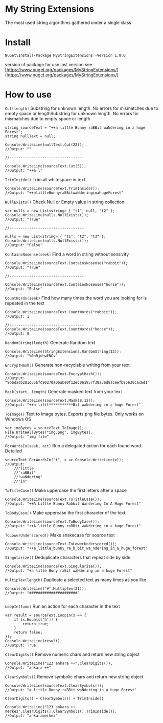 # My String Extensions

The most used string algorithms gathered under a single class

# Install
```
NuGet\Install-Package MyStringExtensions -Version 1.0.0
```
version of package for use last version see [https://www.nuget.org/packages/MyStringExtensions/](https://www.nuget.org/packages/MyStringExtensions/)

# How to use

<code>Cut(length)</code>
Substring for unknown length. No errors for mismatches due to empty space or lengthSubstring for unknown length. No errors for mismatches due to empty space or length
```
string sourceText = "++a little Bunny raBBit waNdering in a huge Forest";
string nullText = null;

Console.WriteLine(nullText.Cut(22));
//Output: ""

//----------------------------------

Console.WriteLine(sourceText.Cut(5));
//Output: "++a l"

```

<code>TrimInside()</code>
Trim all whitespace in text
```
Console.WriteLine(sourceText.TrimInside());
//Output: "++alittleBunnyraBBitwaNderinginahugeForest"

```

<code>NullExists()</code>
Check Null or Empty value in string collection
```
var nulls = new List<string> { "t1", null, "t2" };
Console.WriteLine(nulls.NullExists());
//Output: "True"

//----------------------------------

nulls = new List<string> { "t1", "t2", "t3" };
Console.WriteLine(nulls.NullExists());
//Output: "False"

```

<code>ContainsNosense(seek)</code>
Find a word in string without sensivity
```
Console.WriteLine(sourceText.ContainsNosense("rabbit"));
//Output: "True"

//----------------------------------

Console.WriteLine(sourceText.ContainsNosense("horse"));
//Output: "False"

```

<code>CountWords(seek)</code>
Find how many times the word you are looking for is repeated in the text
```
Console.WriteLine(sourceText.CountWords("rabbit"));
//Output: 1

//----------------------------------
Console.WriteLine(sourceText.CountWords("horse"));
//Output: 0

```

<code>RandomString(length)</code>
Generate Random text
```
Console.WriteLine(StringExtensions.RandomString(12));
//Output: "%0n9jdhwENCv"

```

<code>EncryptHash()</code>
Generate non-recyclable writing from your text
```
Console.WriteLine(sourceText.EncryptHash());
//Output: "9bbdadb281d35bfd90270a06abe0f12ec061957f38a36d8aceefb95630cac6d1"

```

<code>Mask(start, length)</code>
Generate masked text from your text
```
Console.WriteLine(sourceText.Mask(8,12));
//Output: "++a littl***********Bit waNdering in a huge Forest"

```

<code>ToImage()</code>
Text to image bytes. Exports png file bytes. Only works on Windows OS
```
var imgBytes = sourceText.ToImage();
File.WriteAllBytes("img.png", imgBytes);
//Output: "img file"

```

<code>ForWordsIn(seek, act)</code>
Run a delegated action for each found word. Detailed
```
sourceText.ForWordsIn("i", x => Console.WriteLine(x));
//Output:
    //"little
    //"raBBit"
    //"waNdering"
    //"in"

```

<code>ToTitleCase()</code>
Make uppercase the first letters after a space
```
Console.WriteLine(sourceText.ToTitleCase());
//Output: "++A Little Bunny Rabbit Wandering In A Huge Forest"

```

<code>ToBodyCase()</code>
Make uppercase the first character of the text
```
Console.WriteLine(sourceText.ToBodyCase());
//Output: "++A little Bunny raBBit waNdering in a huge Forest"

```

<code>ToLowerUnderscored()</code>
Make snakecase for source text
```
Console.WriteLine(sourceText.ToLowerUnderscored());
//Output: "++a_little_bunny_ra_b_bit_wa_ndering_in_a_huge_forest"

```


<code>Singularize()</code>
Deduplicate characters that repeat side by side
```
Console.WriteLine(sourceText.Singularize());
//Output: "+a litle Buny raBit waNdering in a huge Forest"

```

<code>Multiplex(length)</code>
Duplicate a selected text as many times as you like
```
Console.WriteLine("#".Multiplex(21));
//Output: "######################"


```
<code>LoopIn(func)</code>
Run an action for each character in the text
```
var result = sourceText.LoopIn(x => {
    if (x.Equals('h')) {
        return true;
    }
    return false;
});
Console.WriteLine(result);
//Output: True

```

<code>ClearDigits()</code>
Remove numeric chars and return new string object
```
Console.WriteLine("123 ankara ++".ClearDigits());
//Output: "ankara ++"

```

<code>ClearSymbols()</code>
Remove symbolic chars and return new string object
```
Console.WriteLine(sourceText.ClearSymbols());
//Output: "a little Bunny raBBit waNdering in a huge Forest"

```

<code>ClearDigits() + ClearSymbols() + TrimInside()</code>

```
Console.WriteLine("123 ankara ++ merkez".ClearDigits().ClearSymbols().TrimInside());
//Output: "ankaramerkez"

```
